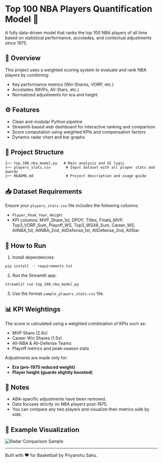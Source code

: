 # Top 100 NBA Players Quantification Model 🏀

A fully data-driven model that ranks the top 100 NBA players of all time based on statistical performance, accolades, and contextual adjustments since 1975.

## 📌 Overview
This project uses a weighted scoring system to evaluate and rank NBA players by combining:
- Key performance metrics (Win Shares, VORP, etc.)
- Accolades (MVPs, All-Stars, etc.)
- Normalized adjustments for era and height

## ⚙️ Features
- Clean and modular Python pipeline
- Streamlit-based web dashboard for interactive ranking and comparison
- Score computation using weighted KPIs and compensation factors
- Dynamic radar chart and bar graphs

## 📂 Project Structure
```
├── top_100_nba_model.py   # Main analysis and UI logic
├── players_stats.csv       # Input dataset with all player stats and awards
├── README.md               # Project description and usage guide
```

## 📥 Dataset Requirements
Ensure your `players_stats.csv` file includes the following columns:
- `Player`, `Peak_Year`, `Height`
- KPI columns: MVP_Share_1st, DPOY, Titles, Finals_MVP, Top3_VORP_Sum, Playoff_WS, Top3_WS48_Sum, Career_WS, AllNBA_1st, AllNBA_2nd, AllDefense_1st, AllDefense_2nd, AllStar

## 🚀 How to Run
1. Install dependencies:
```bash
pip install -r requirements.txt
```
2. Run the Streamlit app:
```bash
streamlit run top_100_nba_model.py
```
3. Use the format `sample_players_stats.csv` file.

## 📊 KPI Weightings
The score is calculated using a weighted combination of KPIs such as:
- MVP Share (2.6x)
- Career Win Shares (1.5x)
- All-NBA & All-Defense Teams
- Playoff metrics and peak-season stats

Adjustments are made only for:
- **Era (pre-1975 reduced weight)**
- **Player height (guards slightly boosted)**

## 📎 Notes
- ABA-specific adjustments have been removed.
- Data focuses strictly on NBA players post-1975.
- You can compare any two players and visualize their metrics side by side.

## 📌 Example Visualization
![Radar Comparison Sample](sample_radar_chart.png)

---

Built with ❤️ for Basketball by Priyanshu Sahu.

